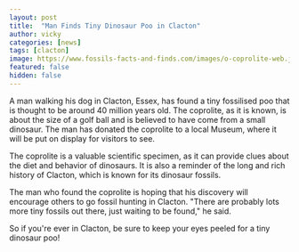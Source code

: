 ```yaml
---
layout: post
title:  "Man Finds Tiny Dinosaur Poo in Clacton"
author: vicky
categories: [news]
tags: [clacton]
image: https://www.fossils-facts-and-finds.com/images/o-coprolite-web.jpg
featured: false
hidden: false
---
```


A man walking his dog in Clacton, Essex, has found a tiny fossilised poo that is thought to be around 40 million years old. The coprolite, as it is known, is about the size of a golf ball and is believed to have come from a small dinosaur. The man has donated the coprolite to a local Museum, where it will be put on display for visitors to see.

The coprolite is a valuable scientific specimen, as it can provide clues about the diet and behavior of dinosaurs. It is also a reminder of the long and rich history of Clacton, which is known for its dinosaur fossils.

The man who found the coprolite is hoping that his discovery will encourage others to go fossil hunting in Clacton. "There are probably lots more tiny fossils out there, just waiting to be found," he said.

So if you're ever in Clacton, be sure to keep your eyes peeled for a tiny dinosaur poo!
